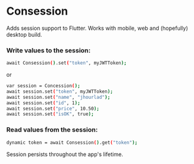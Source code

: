# Consession

Adds session support to Flutter. Works with mobile, web and (hopefully) desktop build.

### Write values to the session:
```sh
await Consession().set("token", myJWTToken);
```
or
```sh
var session = Concession();
await session.set("token", myJWTToken);
await session.set("name", "jhourlad");
await session.set("id", 1);
await session.set("price", 10.50);
await session.set("isOK", true);
```

### Read values from the session:
```sh
dynamic token = await Consession().get("token");
```

Session persists throughout the app's lifetime.